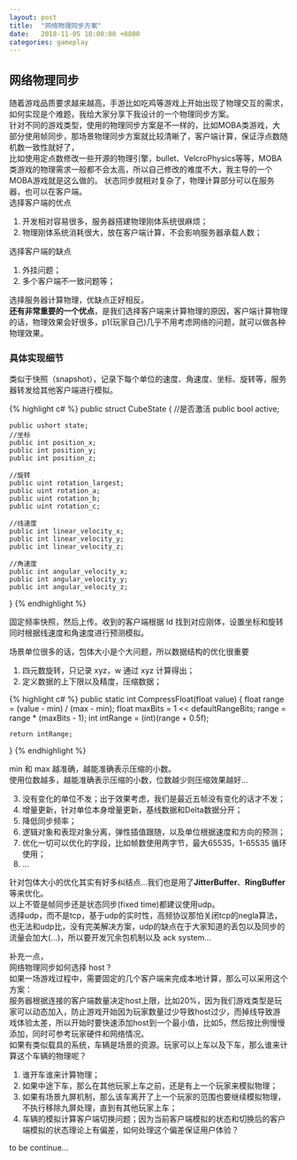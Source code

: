 ```yaml
---
layout: post
title:  "网络物理同步方案"
date:   2018-11-05 10:00:00 +0800
categories: gameplay
---
```

## 网络物理同步

随着游戏品质要求越来越高，手游比如吃鸡等游戏上开始出现了物理交互的需求，如何实现是个难题，我给大家分享下我设计的一个物理同步方案。<br>
针对不同的游戏类型，使用的物理同步方案是不一样的，比如MOBA类游戏，大部分使用帧同步，那场景物理同步方案就比较清晰了，客户端计算，保证浮点数随机数一致性就好了，<br>
比如使用定点数修改一些开源的物理引擎，bullet、VelcroPhysics等等，MOBA类游戏的物理需求一般都不会太高，所以自己修改的难度不大，我主导的一个MOBA游戏就是这么做的。
状态同步就相对复杂了，物理计算部分可以在服务器，也可以在客户端。<br>
选择客户端的优点
1. 开发相对容易很多，服务器搭建物理刚体系统很麻烦；
2. 物理刚体系统消耗很大，放在客户端计算，不会影响服务器承载人数；

选择客户端的缺点
1. 外挂问题；
2. 多个客户端不一致问题等；

选择服务器计算物理，优缺点正好相反。<br>
**还有非常重要的一个优点**，是我们选择客户端来计算物理的原因，客户端计算物理的话，物理效果会好很多，p1(玩家自己)几乎不用考虑网络的问题，就可以做各种物理效果。

### 具体实现细节
类似于快照（snapshot），记录下每个单位的速度、角速度、坐标、旋转等，服务器转发给其他客户端进行模拟。<br>

{% highlight c# %}
public struct CubeState
{
	//是否激活
    public bool active;

    public ushort state;
	//坐标
    public int position_x;
    public int position_y;
    public int position_z;
	
	//旋转
    public uint rotation_largest;
    public uint rotation_a;
    public uint rotation_b;
    public uint rotation_c;

	//线速度
    public int linear_velocity_x;
    public int linear_velocity_y;
    public int linear_velocity_z;

	//角速度
    public int angular_velocity_x;
    public int angular_velocity_y;
    public int angular_velocity_z;
}
{% endhighlight %}

固定频率快照，然后上传。收到的客户端根据 Id 找到对应刚体，设置坐标和旋转同时根据线速度和角速度进行预测模拟。<br>

场景单位很多的话，包体大小是个大问题，所以数据结构的优化很重要<br>
1. 四元数旋转，只记录 xyz，w 通过 xyz 计算得出；
2. 定义数据的上下限以及精度，压缩数据；

{% highlight c# %}
public static int CompressFloat(float value)
{
	float range = (value - min) / (max - min);
	float maxBits = 1 << defaultRangeBits;
	range = range * (maxBits - 1);
	int intRange = (int)(range + 0.5f);

	return intRange;
}
{% endhighlight %}

min 和 max 越准确，越能准确表示压缩的小数。<br>
使用位数越多，越能准确表示压缩的小数，位数越少则压缩效果越好...<br>
 
3. 没有变化的单位不发；出于效果考虑，我们是最近五帧没有变化的话才不发；
4. 增量更新，针对单位本身增量更新，基线数据和Delta数据分开；
5. 降低同步频率；
6. 逻辑对象和表现对象分离，弹性插值跟随，以及单位根据速度和方向的预测；
7. 优化一切可以优化的字段，比如帧数使用两字节，最大65535，1-65535 循环使用；
8. ...

针对包体大小的优化其实有好多纠结点…我们也是用了**JitterBuffer**、**RingBuffer**等来优化。<br>
以上不管是帧同步还是状态同步(fixed time)都建议使用udp。<br> 
选择udp，而不是tcp，基于udp的实时性，高频协议那怕关闭tcp的negla算法，也无法和udp比，没有完美解决方案，udp的缺点在于大家知道的丢包以及同步的流量会加大(...)，所以要开发冗余包机制以及 ack  system…<br>

补充一点，<br>
网络物理同步如何选择 host ?<br>
如果一场游戏过程中，需要固定的几个客户端来完成本地计算，那么可以采用这个方案：<br>
服务器根据连接的客户端数量决定host上限，比如20%，因为我们游戏类型是玩家可以动态加入，防止游戏开始因为玩家数量过少导致host过少，而掉线导致游戏体验太差，所以开始时要快速添加host到一个最小值，比如5，然后按比例慢慢添加，同时可参考玩家硬件和网络情况。<br>
如果有类似载具的系统，车辆是场景的资源。玩家可以上车以及下车，那么谁来计算这个车辆的物理呢？<br>
1. 谁开车谁来计算物理；
2. 如果中途下车，那么在其他玩家上车之前，还是有上一个玩家来模拟物理；
3. 如果有场景九屏机制，那么该车离开了上一个玩家的范围也要继续模拟物理，不执行移除九屏处理，直到有其他玩家上车；
4. 车辆的模拟计算客户端切换问题；因为当前客户端模拟的状态和切换后的客户端模拟的状态理论上有偏差，如何处理这个偏差保证用户体验？


to be continue...<br>

